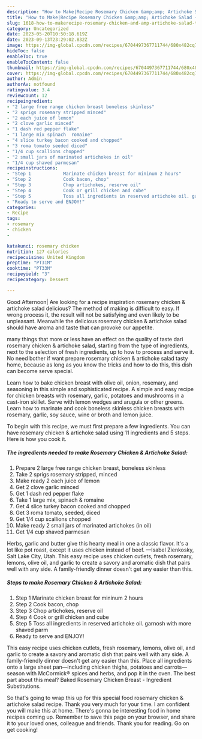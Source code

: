 ```yaml
---
description: "How to Make|Recipe Rosemary Chicken &amp;amp; Artichoke Salad {That is Delicious"
title: "How to Make|Recipe Rosemary Chicken &amp;amp; Artichoke Salad {That is Delicious"
slug: 1618-how-to-makerecipe-rosemary-chicken-and-amp-artichoke-salad-that-is-delicious
category: Uncategorized
date: 2023-05-20T10:50:18.619Z
date: 2023-09-13T23:29:02.832Z
image: https://img-global.cpcdn.com/recipes/6704497367711744/680x482cq70/rosemary-chicken-artichoke-salad-recipe-main-photo.jpg
hideToc: false
enableToc: true
enableTocContent: false
thumbnail: https://img-global.cpcdn.com/recipes/6704497367711744/680x482cq70/rosemary-chicken-artichoke-salad-recipe-main-photo.jpg
cover: https://img-global.cpcdn.com/recipes/6704497367711744/680x482cq70/rosemary-chicken-artichoke-salad-recipe-main-photo.jpg
author: Admin
authorAv: notfound
ratingvalue: 3.4
reviewcount: 12
recipeingredient:
- "2 large free range chicken breast boneless skinless"
- "2 sprigs rosemary stripped minced"
- "2 each juice of lemon"
- "2 clove garlic minced"
- "1 dash red pepper flake"
- "1 large mix spinach  romaine"
- "4 slice turkey bacon cooked and chopped"
- "3 roma tomato seeded diced"
- "1/4 cup scallions chopped"
- "2 small jars of marinated artichokes in oil"
- "1/4 cup shaved parmesan"
recipeinstructions:
- "Step 1            Marinate chicken breast for mininum 2 hours"
- "Step 2            Cook bacon, chop"
- "Step 3            Chop artichokes, reserve oil"
- "Step 4            Cook or grill chicken and cube"
- "Step 5            Toss all ingredients in reserved artichoke oil. garnosh with more shaved parm"
- "Ready to serve and ENJOY!"
categories:
- Recipe
tags:
- rosemary
- chicken
- 

katakunci: rosemary chicken  
nutrition: 127 calories
recipecuisine: United Kingdom
preptime: "PT31M"
cooktime: "PT33M"
recipeyield: "3"
recipecategory: Dessert

---
```



Good Afternoon| Are looking for a recipe inspiration rosemary chicken &amp; artichoke salad delicious? The method of making is difficult to easy. If wrong process it, the result will not be satisfying and even likely to be unpleasant. Meanwhile the delicious rosemary chicken &amp; artichoke salad should have aroma and taste that can provoke our appetite.






many things that more or less have an effect on the quality of taste dari rosemary chicken &amp; artichoke salad, starting from the type of ingredients, next to the selection of fresh ingredients, up to how to process and serve it. No need bother if want prepare rosemary chicken &amp; artichoke salad tasty home, because as long as you know the tricks and how to do this, this dish can become serve  special.


Learn how to bake chicken breast with olive oil, onion, rosemary, and seasoning in this simple and sophisticated recipe. A simple and easy recipe for chicken breasts with rosemary, garlic, potatoes and mushrooms in a cast-iron skillet. Serve with lemon wedges and arugula or other greens. Learn how to marinate and cook boneless skinless chicken breasts with rosemary, garlic, soy sauce, wine or broth and lemon juice.


To begin with this recipe, we must first prepare a few ingredients. You can have rosemary chicken &amp; artichoke salad using 11 ingredients and 5 steps. Here is how you cook it.

<!--inarticleads1-->

##### The ingredients needed to make Rosemary Chicken &amp; Artichoke Salad:

1. Prepare 2 large free range chicken breast, boneless skinless
1. Take 2 sprigs rosemary stripped, minced
1. Make ready 2 each juice of lemon
1. Get 2 clove garlic minced
1. Get 1 dash red pepper flake
1. Take 1 large mix, spinach &amp; romaine
1. Get 4 slice turkey bacon cooked and chopped
1. Get 3 roma tomato, seeded, diced
1. Get 1/4 cup scallions chopped
1. Make ready 2 small jars of marinated artichokes (in oil)
1. Get 1/4 cup shaved parmesan


Herbs, garlic and butter give this hearty meal in one a classic flavor. It&#39;s a lot like pot roast, except it uses chicken instead of beef. —Isabel Zienkosky, Salt Lake City, Utah. This easy recipe uses chicken cutlets, fresh rosemary, lemons, olive oil, and garlic to create a savory and aromatic dish that pairs well with any side. A family-friendly dinner doesn&#39;t get any easier than this. 

<!--inarticleads2-->

##### Steps to make Rosemary Chicken &amp; Artichoke Salad:

1. Step 1            Marinate chicken breast for mininum 2 hours
1. Step 2            Cook bacon, chop
1. Step 3            Chop artichokes, reserve oil
1. Step 4            Cook or grill chicken and cube
1. Step 5            Toss all ingredients in reserved artichoke oil. garnosh with more shaved parm
1. Ready to serve and ENJOY!

This easy recipe uses chicken cutlets, fresh rosemary, lemons, olive oil, and garlic to create a savory and aromatic dish that pairs well with any side. A family-friendly dinner doesn&#39;t get any easier than this. Place all ingredients onto a large sheet pan—including chicken thighs, potatoes and carrots—season with McCormick® spices and herbs, and pop it in the oven. The best part about this meal? Baked Rosemary Chicken Breast - Ingredient Substitutions. 

So that's going to wrap this up for this special food rosemary chicken &amp; artichoke salad recipe. Thank you very much for your time. I am confident you will make this at home. There's gonna be interesting food in home recipes coming up. Remember to save this page on your browser, and share it to your loved ones, colleague and friends. Thank you for reading. Go on get cooking!
